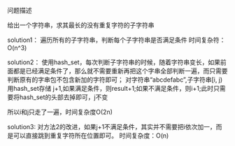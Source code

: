 问题描述

给出一个字符串，求其最长的没有重复字符的子字符串

solution1：
遍历所有的子字符串，判断每个子字符串是否满足条件
时间复杂符：O(n^3)

solution2：
使用hash_set，每次判断子字符串的时候，随着字符串变长，如果前面都是已经满足条件了，那么就不需要重新再把这个字串全部判断一遍，而只需要判断原有的字串包不包含新加的字符即可；
对字符串“abcdefabc”,子字符串[i, j)用hash_set存储
j+1,如果满足条件，则result+1;如果不满足条件，则i+1;此时只需要将hash_set的头部去掉即可，j不变

所以i和j只走了一遍，时间复杂度O(2n)

solution3:
对方法2的改进，如果j+1不满足条件，其实并不需要把i依次加一，而是可以直接跳到重复字符所在位置即可。
时间复杂度：O(n)
